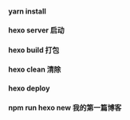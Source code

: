 <!--
 * @Author: XiaoBo
 * @Date: 2023-03-28 18:03:41
 * @LastEditors: XiaoBo
 * @LastEditTime: 2023-03-28 18:05:52
 * @FilePath: \XiaoBo\README.md
 * @Description: 
 * Email: aboutnanbo@163.com
-->
#### yarn install 
#### hexo server 启动
#### hexo build 打包
#### hexo clean 清除
#### hexo deploy
#### npm run hexo new 我的第一篇博客
